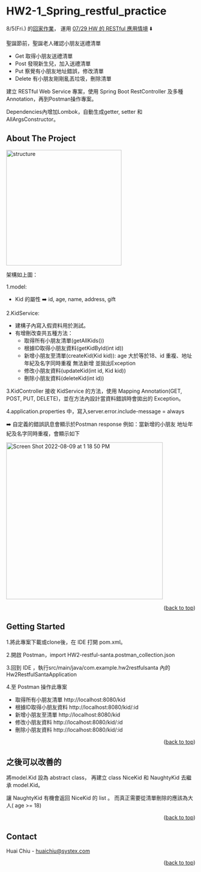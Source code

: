 <a name="readme-top"></a>
# HW2-1_Spring_restful_practice

8/5(Fri.) 的[回家作業](https://hackmd.io/@BillYang3416/H1b4j0nnq)，
運用 [07/29 HW 的 RESTful 應用情境](https://hackmd.io/@UKFIIS4gSEaZDh0SbfbkwQ/B1Rxi-rTq) :arrow_down:

聖誕節前，聖誕老人確認小朋友送禮清單

* Get 取得小朋友送禮清單
* Post 發現新生兒，加入送禮清單
* Put 察覺有小朋友地址錯誤，修改清單
* Delete 有小朋友剛剛亂丟垃圾，刪除清單


建立 RESTful Web Service 專案，使用 Spring Boot RestController 及多種 Annotation，再到Postman操作專案。

Dependencies內增加Lombok，自動生成getter, setter 和 AllArgsConstructor。

<!-- ABOUT THE PROJECT -->
## About The Project

<img width="307" alt="structure" src="https://user-images.githubusercontent.com/80444687/183571345-d35e69b1-ded8-45bd-901b-f4d0813944c8.png">



架構如上圖：

1.model:

* Kid 的屬性 :arrow_right: id, age, name, address, gift

2.KidService:

* 建構子內寫入假資料用於測試。
* 有增刪改查共五種方法：
    * 取得所有小朋友清單(getAllKids()) 
    * 根據ID取得小朋友資料(getKidById(int id))
    * 新增小朋友至清單(createKid(Kid kid)): age 大於等於18、id 重複、地址年紀及名字同時重複 無法新增 並拋出Exception
    * 修改小朋友資料(updateKid(int id, Kid kid))
    * 刪除小朋友資料(deleteKid(int id))

3.KidController 接收 KidService 的方法，使用 Mapping Annotation(GET, POST, PUT, DELETE)，並在方法內設計當資料錯誤時會拋出的 Exception。

4.application.properties 中，寫入server.error.include-message = always 

:arrow_right: 自定義的錯誤訊息會顯示於Postman response
  例如：當新增的小朋友 地址年紀及名字同時重複，會顯示如下
  
  <img width="417" alt="Screen Shot 2022-08-09 at 1 18 50 PM" src="https://user-images.githubusercontent.com/80444687/183574097-feaccb4e-5fe9-46d8-8978-9dcf5c2affbb.png">

<p align="right">(<a href="#readme-top">back to top</a>)</p>

<!-- GETTING STARTED -->
## Getting Started

1.將此專案下載或clone後，在 IDE 打開 pom.xml。

2.開啟 Postman，import HW2-restful-santa.postman_collection.json

3.回到 IDE ，執行src/main/java/com.example.hw2restfulsanta 內的 Hw2RestfulSantaApplication

4.至 Postman 操作此專案

* 取得所有小朋友清單 http://localhost:8080/kid
* 根據ID取得小朋友資料 http://localhost:8080/kid/:id
* 新增小朋友至清單 http://localhost:8080/kid
* 修改小朋友資料 http://localhost:8080/kid/:id
* 刪除小朋友資料 http://localhost:8080/kid/:id

<p align="right">(<a href="#readme-top">back to top</a>)</p>

<!-- Improvements -->
## 之後可以改善的
將model.Kid 設為 abstract class， 再建立 class NiceKid 和 NaughtyKid 去繼承 model.Kid。 

讓 NaughtyKid 有機會返回 NiceKid 的 list 。
而真正需要從清單刪除的應該為大人( age >= 18)
<p align="right">(<a href="#readme-top">back to top</a>)</p>

<!-- CONTACT -->
## Contact

Huai Chiu - huaichiu@systex.com

<p align="right">(<a href="#readme-top">back to top</a>)</p>
